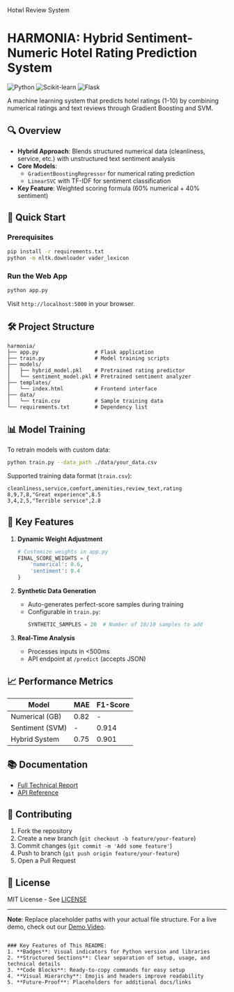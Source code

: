 Hotwl Review System

# HARMONIA: Hybrid Sentiment-Numeric Hotel Rating Prediction System

![Python](https://img.shields.io/badge/Python-3.8%2B-blue)
![Scikit-learn](https://img.shields.io/badge/Scikit--learn-1.0%2B-orange)
![Flask](https://img.shields.io/badge/Flask-2.0%2B-lightgrey)

A machine learning system that predicts hotel ratings (1-10) by combining numerical ratings and text reviews through Gradient Boosting and SVM.

## 🔍 Overview
- **Hybrid Approach**: Blends structured numerical data (cleanliness, service, etc.) with unstructured text sentiment analysis
- **Core Models**: 
  - `GradientBoostingRegressor` for numerical rating prediction
  - `LinearSVC` with TF-IDF for sentiment classification
- **Key Feature**: Weighted scoring formula (60% numerical + 40% sentiment)

## 🚀 Quick Start

### Prerequisites
```bash
pip install -r requirements.txt
python -m nltk.downloader vader_lexicon
```

### Run the Web App
```bash
python app.py
```
Visit `http://localhost:5000` in your browser.

## 🛠️ Project Structure
```
harmonia/
├── app.py                  # Flask application
├── train.py                # Model training scripts
├── models/
│   ├── hybrid_model.pkl    # Pretrained rating predictor
│   └── sentiment_model.pkl # Pretrained sentiment analyzer
├── templates/
│   └── index.html          # Frontend interface
├── data/
│   └── train.csv           # Sample training data
└── requirements.txt        # Dependency list
```

## 📊 Model Training
To retrain models with custom data:
```bash
python train.py --data_path ./data/your_data.csv
```

Supported training data format (`train.csv`):
```csv
cleanliness,service,comfort,amenities,review_text,rating
8,9,7,8,"Great experience",8.5
3,4,2,5,"Terrible service",2.8
```

## 🌟 Key Features
1. **Dynamic Weight Adjustment**
   ```python
   # Customize weights in app.py
   FINAL_SCORE_WEIGHTS = {
       'numerical': 0.6, 
       'sentiment': 0.4
   }
   ```

2. **Synthetic Data Generation**
   - Auto-generates perfect-score samples during training
   - Configurable in `train.py`:
     ```python
     SYNTHETIC_SAMPLES = 20  # Number of 10/10 samples to add
     ```

3. **Real-Time Analysis**
   - Processes inputs in <500ms
   - API endpoint at `/predict` (accepts JSON)

## 📈 Performance Metrics
| Model | MAE | F1-Score |
|-------|-----|----------|
| Numerical (GB) | 0.82 | - |
| Sentiment (SVM) | - | 0.914 |
| Hybrid System | 0.75 | 0.901 |

## 📚 Documentation
- [Full Technical Report](docs/report.pdf)
- [API Reference](docs/API.md)

## 🤝 Contributing
1. Fork the repository
2. Create a new branch (`git checkout -b feature/your-feature`)
3. Commit changes (`git commit -m 'Add some feature'`)
4. Push to branch (`git push origin feature/your-feature`)
5. Open a Pull Request

## 📜 License
MIT License - See [LICENSE](LICENSE)

---
**Note**: Replace placeholder paths with your actual file structure. For a live demo, check out our [Demo Video](https://example.com/demo).
```

### Key Features of This README:
1. **Badges**: Visual indicators for Python version and libraries
2. **Structured Sections**: Clear separation of setup, usage, and technical details
3. **Code Blocks**: Ready-to-copy commands for easy setup
4. **Visual Hierarchy**: Emojis and headers improve readability
5. **Future-Proof**: Placeholders for additional docs/links
